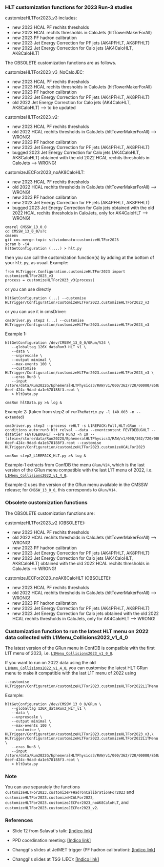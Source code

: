 ### HLT customization functions for 2023 Run-3 studies

customizeHLTFor2023_v3 includes:
- new 2023 HCAL PF rechits thresholds
- new 2023 HCAL rechits thresholds in CaloJets (hltTowerMakerForAll)
- new 2023 PF hadron calibration
- new 2023 Jet Energy Correction for PF jets (AK4PFHLT, AK8PFHLT)
- new 2022 Jet Energy Correction for Calo jets (AK4CaloHLT, AK8CaloHLT)

The OBSOLETE customization functions are as follows.

customizeHLTFor2023_v3_NoCaloJEC:
- new 2023 HCAL PF rechits thresholds
- new 2023 HCAL rechits thresholds in CaloJets (hltTowerMakerForAll)
- new 2023 PF hadron calibration
- new 2023 Jet Energy Correction for PF jets (AK4PFHLT, AK8PFHLT)
- old 2022 Jet Energy Correction for Calo jets (AK4CaloHLT, AK8CaloHLT) --> to be updated

customizeHLTFor2023_v2:
- new 2023 HCAL PF rechits thresholds
- old 2022 HCAL rechits thresholds in CaloJets (hltTowerMakerForAll) --> WRONG! 
- new 2023 PF hadron calibration
- new 2023 Jet Energy Correction for PF jets (AK4PFHLT, AK8PFHLT)
- bugged 2023 Jet Energy Correction for Calo jets (AK4CaloHLT, AK8CaloHLT) obtained with the old 2022 HCAL rechits thresholds in CaloJets --> WRONG!

customizeJECFor2023_noAK8CaloHLT:
- new 2023 HCAL PF rechits thresholds
- old 2022 HCAL rechits thresholds in CaloJets (hltTowerMakerForAll) --> WRONG! 
- new 2023 PF hadron calibration
- new 2023 Jet Energy Correction for PF jets (AK4PFHLT, AK8PFHLT)
- bugged 2023 Jet Energy Correction for Calo jets obtained with the old 2022 HCAL rechits thresholds in CaloJets, only for AK4CaloHLT --> WRONG!


```
cmsrel CMSSW_13_0_0
cd CMSSW_13_0_0/src
cmsenv
git cms-merge-topic silviodonato:customizeHLTFor2023
scram b -j4
hltGetConfiguration (....) > hlt.py 
```

then you can call the customization function(s) by adding at the bottom of your `hlt.py`, as usual. Example:

```
from HLTrigger.Configuration.customizeHLTFor2023 import customizeHLTFor2023_v3
process = customizeHLTFor2023_v3(process)
```

or you can use directly
```
hltGetConfiguration (...) --customise HLTrigger/Configuration/customizeHLTFor2023.customizeHLTFor2023_v3
```

or you can use it in cmsDriver:
```
cmsDriver.py step2 (...) --customise HLTrigger/Configuration/customizeHLTFor2023.customizeHLTFor2023_v3
```

Example 1:
```
hltGetConfiguration /dev/CMSSW_13_0_0/GRun/V24 \
   --globaltag 126X_dataRun3_HLT_v1 \
   --data \
   --unprescale \
   --output minimal \
   --max-events 100 \
   --customise HLTrigger/Configuration/customizeHLTFor2023.customizeHLTFor2023_v3 \
   --eras Run3 \
   --input /store/data/Run2022G/EphemeralHLTPhysics3/RAW/v1/000/362/720/00000/850a6b3c-6eef-424c-9dad-da1e678188f3.root \
   > hltData.py
   
cmsRun hltData.py >& log &
```

Example 2: (taken from step2 of `runTheMatrix.py -l 140.003 -n --extended`)
```
cmsDriver.py step2 --process reHLT -s L1REPACK:Full,HLT:GRun --conditions auto:run3_hlt_relval --data --eventcontent FEVTDEBUGHLT --datatier FEVTDEBUGHLT --era Run3 -n 10 --filein=/store/data/Run2022G/EphemeralHLTPhysics3/RAW/v1/000/362/720/00000/850a6b3c-6eef-424c-9dad-da1e678188f3.root --customise HLTrigger/Configuration/customizeHLTFor2023.customizeHCALFor2023

cmsRun step2_L1REPACK_HLT.py >& log &
```

Example-1 extracts from ConfDB the menu `GRun/V24`, which is the last version of the GRun menu compatible with the last L1T menu of 2022, i.e. [`L1Menu_Collisions2022_v1_4_0`](https://htmlpreview.github.io/?https://github.com/cms-l1-dpg/L1MenuRun3/blob/57fcce7ecf26366084813755f769f47be58bbf5f/development/L1Menu_Collisions2022_v1_4_0/L1Menu_Collisions2022_v1_4_0.html).

Example-2 uses the version of the GRun menu available in the CMSSW release; for `CMSSW_13_0_0`, this corresponds to `GRun/V14`.

### Obsolete customization functions

The OBSOLETE customization functions are:

customizeHLTFor2023_v2 (OBSOLETE):
- new 2023 HCAL PF rechits thresholds
- old 2022 HCAL rechits thresholds in CaloJets (hltTowerMakerForAll) --> WRONG! 
- new 2023 PF hadron calibration
- new 2023 Jet Energy Correction for PF jets (AK4PFHLT, AK8PFHLT)
- new 2023 Jet Energy Correction for Calo jets (AK4CaloHLT, AK8CaloHLT) obtained with the old 2022 HCAL rechits thresholds in CaloJets --> WRONG!

customizeJECFor2023_noAK8CaloHLT (OBSOLETE):
- new 2023 HCAL PF rechits thresholds
- old 2022 HCAL rechits thresholds in CaloJets (hltTowerMakerForAll) --> WRONG! 
- new 2023 PF hadron calibration
- new 2023 Jet Energy Correction for PF jets (AK4PFHLT, AK8PFHLT)
- new 2023 Jet Energy Correction for Calo jets obtained with the old 2022 HCAL rechits thresholds in CaloJets, only for AK4CaloHLT --> WRONG!


### Customization function to run the latest HLT menu on 2022 data collected with L1Menu_Collisions2022_v1_4_0

The latest version of the GRun menu in ConfDB is compatible with the first L1T menu of 2023, i.e. [`L1Menu_Collisions2023_v1_0_0`](https://htmlpreview.github.io/?https://github.com/cms-l1-dpg/L1MenuRun3/blob/57fcce7ecf26366084813755f769f47be58bbf5f/development/L1Menu_Collisions2023_v1_0_0/L1Menu_Collisions2023_v1_0_0.html).

If you want to run on 2022 data using the old [`L1Menu_Collisions2022_v1_4_0`](https://htmlpreview.github.io/?https://github.com/cms-l1-dpg/L1MenuRun3/blob/57fcce7ecf26366084813755f769f47be58bbf5f/development/L1Menu_Collisions2022_v1_4_0/L1Menu_Collisions2022_v1_4_0.html), you can customise the latest HLT GRun menu to make it compatible with the last L1T menu of 2022 using
```
--customise HLTrigger/Configuration/customizeHLTFor2023.customizeHLTFor2022L1TMenu
```
Example:
```
hltGetConfiguration /dev/CMSSW_13_0_0/GRun \
   --globaltag 126X_dataRun3_HLT_v1 \
   --data \
   --unprescale \
   --output minimal \
   --max-events 100 \
   --customise \
HLTrigger/Configuration/customizeHLTFor2023.customizeHLTFor2023_v3,\
HLTrigger/Configuration/customizeHLTFor2023.customizeHLTFor2022L1TMenu \
   --eras Run3 \
   --input /store/data/Run2022G/EphemeralHLTPhysics3/RAW/v1/000/362/720/00000/850a6b3c-6eef-424c-9dad-da1e678188f3.root \
   > hltData.py
```

### Note

You can use separately the functions `customizeHLTFor2023.customizePFHadronCalibrationFor2023` and `customizeHLTFor2023.customizeHCALFor2023`, `customizeHLTFor2023.customizeJECFor2023_noAK8CaloHLT`, and `customizeHLTFor2023.customizeJECFor2023_v2`.

### References

 - Slide 12 from Salavat's talk: [[Indico link]](https://indico.cern.ch/event/1237252/contributions/5204534)

 - PPD coordination meeting: [[Indico link]](https://indico.cern.ch/event/1251668)

 - Changgi's slides at JetMET trigger (PF hadron calibration): [[Indico link]](https://indico.cern.ch/event/1258851/)

 - Changgi's slides at TSG (JEC): [[Indico link]](https://indico.cern.ch/event/1265018/#36-new-hlt-jec)
